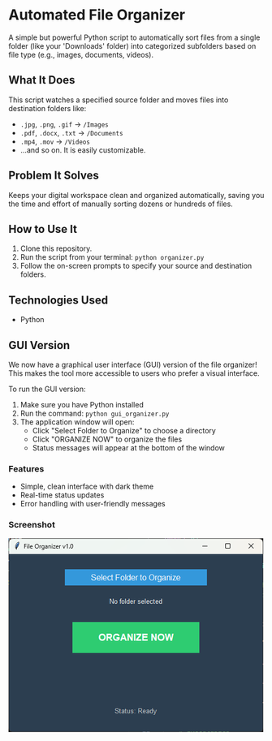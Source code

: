 # Automated File Organizer

A simple but powerful Python script to automatically sort files from a single folder (like your 'Downloads' folder) into categorized subfolders based on file type (e.g., images, documents, videos).

## What It Does
This script watches a specified source folder and moves files into destination folders like:
- `.jpg`, `.png`, `.gif` -> `/Images`
- `.pdf`, `.docx`, `.txt` -> `/Documents`
- `.mp4`, `.mov` -> `/Videos`
- ...and so on. It is easily customizable.

## Problem It Solves
Keeps your digital workspace clean and organized automatically, saving you the time and effort of manually sorting dozens or hundreds of files.

## How to Use It
1. Clone this repository.
2. Run the script from your terminal: `python organizer.py`
3. Follow the on-screen prompts to specify your source and destination folders.

## Technologies Used
- Python

## GUI Version

We now have a graphical user interface (GUI) version of the file organizer! This makes the tool more accessible to users who prefer a visual interface.

To run the GUI version:
1. Make sure you have Python installed
2. Run the command: `python gui_organizer.py`
3. The application window will open:
   - Click "Select Folder to Organize" to choose a directory
   - Click "ORGANIZE NOW" to organize the files
   - Status messages will appear at the bottom of the window

### Features
- Simple, clean interface with dark theme
- Real-time status updates
- Error handling with user-friendly messages

### Screenshot
![File Organizer GUI](screenshot.png)
